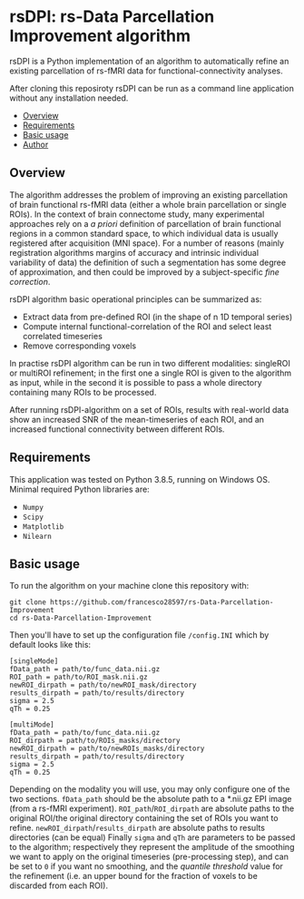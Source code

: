 # rsDPI: rs-Data Parcellation Improvement algorithm

rsDPI is a Python implementation of an algorithm to automatically refine an existing parcellation of rs-fMRI data for functional-connectivity analyses.

After cloning this reposiroty rsDPI can be run as a command line application without any installation needed.

* [Overview](#overview)
* [Requirements](#requirements)
* [Basic usage](#usage)
* [Author](#author)

## Overview

The algorithm addresses the problem of improving an existing parcellation of brain functional rs-fMRI data (either a whole brain parcellation or single ROIs).
In the context of brain connectome study, many experimental approaches rely on a *a priori* definition of parcellation of brain functional regions in a common standard space, to which individual data is usually registered after acquisition (MNI space).
For a number of reasons (mainly registration algorithms margins of accuracy and intrinsic individual variability of data) the definition of such a segmentation has some degree of approximation, and then could be improved by a subject-specific *fine correction*.

rsDPI algorithm basic operational principles can be summarized as:
- Extract data from pre-defined ROI (in the shape of n 1D temporal series)
- Compute internal functional-correlation of the ROI and select least correlated timeseries
- Remove corresponding voxels 

In practise rsDPI algorithm can be run in two different modalities: singleROI or multiROI refinement; in the first one a single ROI is given to the algorithm as input, while in the second it is possible to pass a whole directory containing many ROIs to be processed.

After running rsDPI-algorithm on a set of ROIs, results with real-world data show an increased SNR of the mean-timeseries of each ROI, and an increased functional connectivity between different ROIs.

## Requirements

This application was tested on Python 3.8.5, running on Windows OS.
Minimal required Python libraries are:
- `Numpy`
- `Scipy`
- `Matplotlib`
- `Nilearn`

## Basic usage 

To run the algorithm on your machine clone this repository with:
```
git clone https://github.com/francesco28597/rs-Data-Parcellation-Improvement
cd rs-Data-Parcellation-Improvement
```
Then you'll have to set up the configuration file `/config.INI` which by default looks like this:
```
[singleMode]
fData_path = path/to/func_data.nii.gz
ROI_path = path/to/ROI_mask.nii.gz
newROI_dirpath = path/to/newROI_mask/directory
results_dirpath = path/to/results/directory
sigma = 2.5
qTh = 0.25

[multiMode]
fData_path = path/to/func_data.nii.gz
ROI_dirpath = path/to/ROIs_masks/directory
newROI_dirpath = path/to/newROIs_masks/directory
results_dirpath = path/to/results/directory
sigma = 2.5
qTh = 0.25
```
Depending on the modality you will use, you may only configure one of the two sections.
`fData_path` should be the absolute path to a *.nii.gz EPI image (from a rs-fMRI experiment). `ROI_path`/`ROI_dirpath` are absolute paths to the original ROI/the original directory containing the set of ROIs you want to refine. `newROI_dirpath`/`results_dirpath` are absolute paths to results directories (can be equal)
Finally `sigma` and `qTh` are parameters to be passed to the algorithm; respectively they represent the amplitude of the smoothing we want to apply on the original timeseries (pre-processing step), and can be set to `0` if you want no smoothing, and the *quantile threshold* value for the refinement (i.e. an upper bound for the fraction of voxels to be discarded from each ROI).

